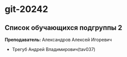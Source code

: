# git-20242

## Список обучающихся подгруппы 2

**Преподаватель:** Александров Алексей Игоревич

* Трегуб Андрей Владимирович(tav037)
